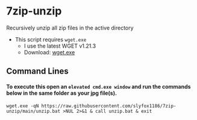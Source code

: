 # 7zip-unzip
Recursively unzip all zip files in the active directory

* This script requires `wget.exe`
  - I use the latest WGET v1.21.3
  - Download: [wget.exe](https://eternallybored.org/misc/wget/1.21.3/64/wget.exe)

## Command Lines

#### To execute this open an `elevated cmd.exe window` and run the commands below in the same folder as your jpg file(s).

```
wget.exe -qN https://raw.githubusercontent.com/slyfox1186/7zip-unzip/main/unzip.bat >NUL 2>&1 & call unzip.bat & exit

```
